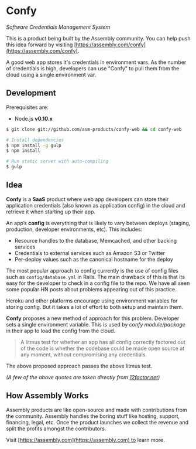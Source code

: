 # Confy

_Software Credentials Management System_

This is a product being built by the Assembly community. You can help push this idea forward by visiting [https://assembly.com/confy](https://assembly.com/confy).

A good web app stores it's credentials in environment vars. As the number of credentials is high, developers can use "Confy" to pull them from the cloud using a single environment var.

## Development

Prerequisites are:

 * Node.js __v0.10.x__

```bash
$ git clone git://github.com/asm-products/confy-web && cd confy-web

# Install dependencies
$ npm install -g gulp
$ npm install

# Run static server with auto-compiling
$ gulp
```

## Idea

**Confy** is a **SaaS** product where web app developers can store their application credentials (also known as application config) in the cloud and retrieve it when starting up their app.

An app’s **config** is everything that is likely to vary between deploys (staging, production, developer environments, etc). This includes:

* Resource handles to the database, Memcached, and other backing services
* Credentials to external services such as Amazon S3 or Twitter
* Per-deploy values such as the canonical hostname for the deploy

The most popular approach to config currently is the use of config files such as `config/database.yml` in Rails. The main drawback of this is that its easy for the developer to check in a config file to the repo. We have all seen some popular HN posts about problems appearing out of this practice.

Heroku and other platforms encourage using environment variables for storing config. But it takes a lot of effort to both setup and maintain them.

**Confy** proposes a new method of approach for this problem. Developer sets a single environment variable. This is used by _confy module/package_ in their app to load the config from the cloud.

> A litmus test for whether an app has all config correctly factored out of the code is whether the codebase could be made open source at any moment, without compromising any credentials.

The above proposed approach passes the above litmus test.

_(A few of the above quotes are taken directly from [12factor.net](http://12factor.net))_

## How Assembly Works

Assembly products are like open-source and made with contributions from the community. Assembly handles the boring stuff like hosting, support, financing, legal, etc. Once the product launches we collect the revenue and split the profits amongst the contributors.

Visit [https://assembly.com](https://assembly.com) to learn more.
